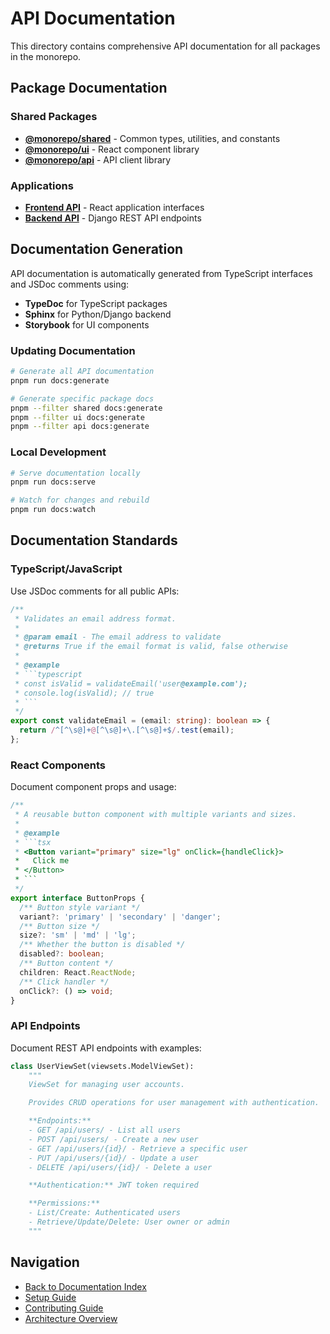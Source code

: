 # API Documentation

This directory contains comprehensive API documentation for all packages in the monorepo.

## Package Documentation

### Shared Packages

- [**@monorepo/shared**](shared.md) - Common types, utilities, and constants
- [**@monorepo/ui**](ui.md) - React component library
- [**@monorepo/api**](api-client.md) - API client library

### Applications

- [**Frontend API**](frontend.md) - React application interfaces
- [**Backend API**](backend.md) - Django REST API endpoints

## Documentation Generation

API documentation is automatically generated from TypeScript interfaces and JSDoc comments using:

- **TypeDoc** for TypeScript packages
- **Sphinx** for Python/Django backend
- **Storybook** for UI components

### Updating Documentation

```bash
# Generate all API documentation
pnpm run docs:generate

# Generate specific package docs
pnpm --filter shared docs:generate
pnpm --filter ui docs:generate
pnpm --filter api docs:generate
```

### Local Development

```bash
# Serve documentation locally
pnpm run docs:serve

# Watch for changes and rebuild
pnpm run docs:watch
```

## Documentation Standards

### TypeScript/JavaScript

Use JSDoc comments for all public APIs:

````typescript
/**
 * Validates an email address format.
 *
 * @param email - The email address to validate
 * @returns True if the email format is valid, false otherwise
 *
 * @example
 * ```typescript
 * const isValid = validateEmail('user@example.com');
 * console.log(isValid); // true
 * ```
 */
export const validateEmail = (email: string): boolean => {
  return /^[^\s@]+@[^\s@]+\.[^\s@]+$/.test(email);
};
````

### React Components

Document component props and usage:

````typescript
/**
 * A reusable button component with multiple variants and sizes.
 *
 * @example
 * ```tsx
 * <Button variant="primary" size="lg" onClick={handleClick}>
 *   Click me
 * </Button>
 * ```
 */
export interface ButtonProps {
  /** Button style variant */
  variant?: 'primary' | 'secondary' | 'danger';
  /** Button size */
  size?: 'sm' | 'md' | 'lg';
  /** Whether the button is disabled */
  disabled?: boolean;
  /** Button content */
  children: React.ReactNode;
  /** Click handler */
  onClick?: () => void;
}
````

### API Endpoints

Document REST API endpoints with examples:

```python
class UserViewSet(viewsets.ModelViewSet):
    """
    ViewSet for managing user accounts.

    Provides CRUD operations for user management with authentication.

    **Endpoints:**
    - GET /api/users/ - List all users
    - POST /api/users/ - Create a new user
    - GET /api/users/{id}/ - Retrieve a specific user
    - PUT /api/users/{id}/ - Update a user
    - DELETE /api/users/{id}/ - Delete a user

    **Authentication:** JWT token required

    **Permissions:**
    - List/Create: Authenticated users
    - Retrieve/Update/Delete: User owner or admin
    """
```

## Navigation

- [Back to Documentation Index](../README.md)
- [Setup Guide](../setup.md)
- [Contributing Guide](../contributing.md)
- [Architecture Overview](../architecture.md)
